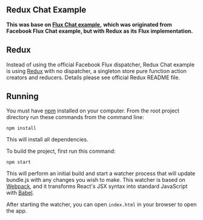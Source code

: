 ## Redux Chat Example

**This was base on [Flux Chat example](https://github.com/d6u/flux-chat),**
**which was originated from Facebook Flux Chat example, but with Redux as its**
**Flux implementation.**

## Redux

Instead of using the official Facebook Flux dispatcher, Redux Chat example is
using [Redux](https://github.com/rackt/redux) with no dispatcher, a singleton
store pure function action creators and reducers. Details please see official
Redux README file.

## Running

You must have [npm](https://www.npmjs.org/) installed on your computer.
From the root project directory run these commands from the command line:

`npm install`

This will install all dependencies.

To build the project, first run this command:

`npm start`

This will perform an initial build and start a watcher process that will
update bundle.js with any changes you wish to make. This watcher is
based on [Webpack](http://webpack.github.io/), and it transforms
React's JSX syntax into standard JavaScript with [Babel](https://babeljs.io/).

After starting the watcher, you can open `index.html` in your browser to
open the app.
